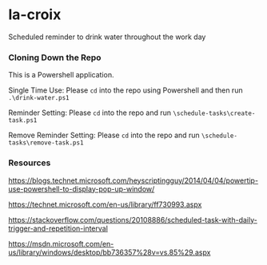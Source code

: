 # la-croix
Scheduled reminder to drink water throughout the work day


### Cloning Down the Repo
This is a Powershell application. 

Single Time Use: Please `cd` into the repo using Powershell and then run `.\drink-water.ps1`

Reminder Setting: Please `cd` into the repo and run `\schedule-tasks\create-task.ps1`

Remove Reminder Setting: Please `cd` into the repo and run `\schedule-tasks\remove-task.ps1`



### Resources
https://blogs.technet.microsoft.com/heyscriptingguy/2014/04/04/powertip-use-powershell-to-display-pop-up-window/

https://technet.microsoft.com/en-us/library/ff730993.aspx

https://stackoverflow.com/questions/20108886/scheduled-task-with-daily-trigger-and-repetition-interval

https://msdn.microsoft.com/en-us/library/windows/desktop/bb736357%28v=vs.85%29.aspx